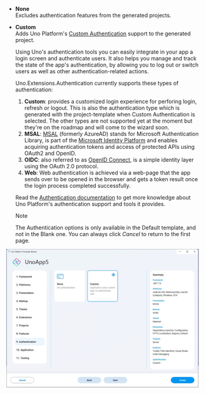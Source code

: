 - **None**  
    Excludes authentication features from the generated projects.

- **Custom**  
    Adds Uno Platform's [Custom Authentication](xref:Learn.Tutorials.Authentication.HowToAuthentication) support to the generated project.

    Using Uno's authentication tools you can easily integrate in your app a login screen and authenticate users. It also helps you manage and track the state of the app's authentication, by allowing you to log out or switch users as well as other authentication-related actions.

    Uno.Extensions.Authentication currently supports these types of authentication:

    1. **Custom**: provides a customized login experience for perforing login, refresh or logout. This is also the authentication type which is generated with the project-template when Custom Authentication is selected. The other types are not supported yet at the moment but they're on the roadmap and will come to the wizard soon.
    1. **MSAL**: [MSAL](https://github.com/AzureAD/microsoft-authentication-library-for-dotnet) (formerly AzureAD) stands for Microsoft Authentication Library, is part of the [Microsoft Identity Platform](https://learn.microsoft.com/en-gb/azure/active-directory/develop/v2-overview) and enables acquiring authentication tokens and access of protected APIs using OAuth2 and OpenID.
    1. **OIDC**: also referred to as [OpenID Connect](https://openid.net/connect), is a simple identity layer using the OAuth 2.0 protocol.
    1. **Web**: Web authentication is achieved via a web-page that the app sends over to be opened in the browser and gets a token result once the login process completed successfully.

    Read the [Authentication documentation](xref:Overview.Authentication) to get more knowledge about Uno Platform's authentication support and tools it provides.

    > [!NOTE]    
    > The Authentication options is only available in the Default template, and not in the Blank one. You can always click *Cancel* to return to the first page.

![](assets/authentication.jpg)
